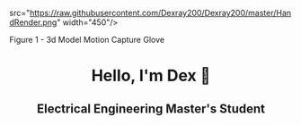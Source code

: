 <img align="center"> src="https://raw.githubusercontent.com/Dexray200/Dexray200/master/HandRender.png" width="450"/>

<div align="left">
  Figure 1 - 3d Model Motion Capture Glove
</div>

<h1 align="center">Hello, I'm Dex 🤙</h1>
<h2 align="center">Electrical Engineering Master's Student</h2>


